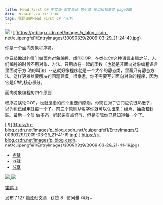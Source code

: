 ```yaml
---
title: Head First C# 中文版 图文皆译 第七章 接口和抽象类 page288
date: 2009-03-29 21:51:00
tags: 我翻译的Head First C#（习作）
---
```

![](https://p-blog.csdn.net/images/p_blog_csdn_net/cuipengfei1/EntryImages/20090329/2009-03-29_21-23-15.jpg) ![](https://p-blog.csdn.net/images/p_blog_csdn_
net/cuipengfei1/EntryImages/20090329/2009-03-29_21-24-40.jpg)

你是一个面向对象程序员。

你已经做过的事叫做面向对象编程，或叫OOP。在类似C#这种语言出现之前，人们编程的时候不用对象、方法。只用放在一起的函数（也就是非面向对象编程语言里面对于方
法的叫法）--这就好像程序就是一个大个的静态类，里面只有静态方法。这样更难给要解决的问题建模。很幸运，你不需要写非面向对象的程序，因为它是C#的核心部分。

面向对象编程的四个原则

程序员谈论OOP，也就是指的四个重要的原则。你现在对于它们应该很熟悉了，以为你已经用过每一个了。前三个原则从名字你就可以认出来：继承、抽象和封装。最后一个叫
做多态。听起来有点怪气，但是实际你已经知道每一个了。

[ ![](https://p-blog.csdn.net/images/p_blog_csdn_net/cuipengfei1/EntryImages/2
0090329/2009-03-29_21-41-19.jpg) ](https://p-blog.csdn.net/images/p_blog_csdn_
net/cuipengfei1/EntryImages/20090329/2009-03-29_21-41-19.jpg)

  * [ 点赞  ](javascript:;)
  * [ 收藏  ](javascript:;)
  * [ 分享 ](javascript:;)

[ ![](https://profile.csdnimg.cn/5/2/5/3_cuipengfei1)
![](https://g.csdnimg.cn/static/user-reg-year/1x/11.png)
](https://blog.csdn.net/cuipengfei1)

[ 崔鹏飞 ](https://blog.csdn.net/cuipengfei1)

发布了127 篇原创文章  ·  获赞 8  ·  访问量 74万+

